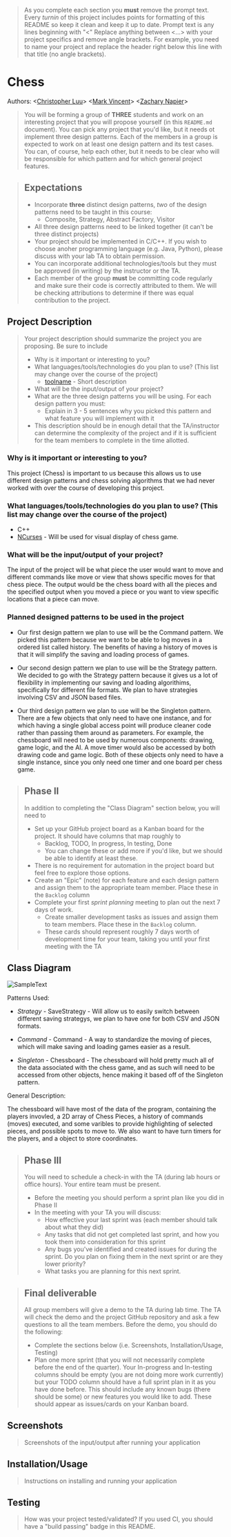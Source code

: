 > As you complete each section you **must** remove the prompt text.
> Every *turnin* of this project includes points for formatting of
> this README so keep it clean and keep it up to date. Prompt text is
> any lines beginning with "\<" Replace anything between \<...\> with
> your project specifics and remove angle brackets. For example, you
> need to name your project and replace the header right below this
> line with that title (no angle brackets).
# Chess
 
Authors: \<[Christopher Luu](https://github.com/christopherluu-dev)\>
\<[Mark Vincent](https://github.com/MarkV2323)\> \<[Zachary
Napier](https://github.cm/Znapi)\>
 
> You will be forming a group of **THREE** students and work on an
> interesting project that you will propose yourself (in this
> `README.md` document). You can pick any project that you'd like, but
> it needs ot implement three design patterns. Each of the members in
> a group is expected to work on at least one design pattern and its
> test cases. You can, of course, help each other, but it needs to be
> clear who will be responsible for which pattern and for which
> general project features.
 
> ## Expectations
> * Incorporate **three** distinct design patterns, *two* of the
>   design patterns need to be taught in this course:
>   * Composite, Strategy, Abstract Factory, Visitor
> * All three design patterns need to be linked together (it can't be
>   three distinct projects)
> * Your project should be implemented in C/C++. If you wish to choose
>   anoher programming language (e.g. Java, Python), please discuss
>   with your lab TA to obtain permission.
> * You can incorporate additional technologies/tools but they must be
>   approved (in writing) by the instructor or the TA.
> * Each member of the group **must** be committing code regularly and
>   make sure their code is correctly attributed to them. We will be
>   checking attributions to determine if there was equal contribution
>   to the project.

## Project Description
> Your project description should summarize the project you are
> proposing. Be sure to include
> * Why is it important or interesting to you?
> * What languages/tools/technologies do you plan to use? (This list
>   may change over the course of the project)
>   * [toolname](link) - Short description
> * What will be the input/output of your project?
> * What are the three design patterns you will be using. For each
>   design pattern you must:
>   * Explain in 3 - 5 sentences why you picked this pattern and what
>     feature you will implement with it
> * This description should be in enough detail that the TA/instructor
>   can determine the complexity of the project and if it is
>   sufficient for the team members to complete in the time allotted.

### Why is it important or interesting to you?

This project (Chess) is important to us because this allows us to use
different design patterns and chess solving algorithms that we had
never worked with over the course of developing this project.

### What languages/tools/technologies do you plan to use? (This list may change over the course of the project)

* C++
* [NCurses](https://tldp.org/HOWTO/NCURSES-Programming-HOWTO/) - Will
  be used for visual display of chess game.

### What will be the input/output of your project?

The input of the project will be what piece the user would want to
move and different commands like move or view that shows specific
moves for that chess piece. The output would be the chess board with
all the pieces and the specified output when you moved a piece or you
want to view specific locations that a piece can move.

### Planned designed patterns to be used in the project

* Our first design pattern we plan to use will be the Command pattern.
  We picked this pattern because we want to be able to log moves in a
  ordered list called history. The benefits of having a history of
  moves is that it will simplify the saving and loading process of
  games.

* Our second design pattern we plan to use will be the Strategy
  pattern. We decided to go with the Strategy pattern because it gives
  us a lot of flexibility in implementing our saving and loading
  algorithims, specifically for different file formats. We plan to
  have strategies involving CSV and JSON based files.

* Our third design pattern we plan to use will be the Singleton
  pattern. There are a few objects that only need to have one
  instance, and for which having a single global access point will
  produce cleaner code rather than passing them around as parameters.
  For example, the chessboard will need to be used by numerous
  components: drawing, game logic, and the AI. A move timer would also
  be accessed by both drawing code and game logic. Both of these
  objects only need to have a single instance, since you only need one
  timer and one board per chess game.

> ## Phase II
> In addition to completing the "Class Diagram" section below, you
> will need to
> * Set up your GitHub project board as a Kanban board for the
>   project. It should have columns that map roughly to
>   * Backlog, TODO, In progress, In testing, Done
>   * You can change these or add more if you'd like, but we should be
>     able to identify at least these.
> * There is no requirement for automation in the project board but
>   feel free to explore those options.
> * Create an "Epic" (note) for each feature and each design pattern
>   and assign them to the appropriate team member. Place these in the
>   `Backlog` column
> * Complete your first *sprint planning* meeting to plan out the next
>   7 days of work.
>   * Create smaller development tasks as issues and assign them to
>     team members. Place these in the `Backlog` column.
>   * These cards should represent roughly 7 days worth of development
>     time for your team, taking you until your first meeting with the
>     TA

## Class Diagram 
 ![SampleText](https://user-images.githubusercontent.com/41304553/99178322-cecf3c00-26c6-11eb-90b4-4e5f233b0e2a.png)

Patterns Used:

* _Strategy_ - SaveStrategy - Will allow us to easily switch between
  different saving strategys, we plan to have one for both CSV and
  JSON formats.

* _Command_ - Command - A way to standardize the moving of pieces,
  which will make saving and loading games easier as a result.

* _Singleton_ - Chessboard - The chessboard will hold pretty much all
  of the data associated with the chess game, and as such will need to
  be accessed from other objects, hence making it based off of the
  Singleton pattern.
 
General Description:

The chessboard will have most of the data of the program, containing
the players invovled, a 2D array of Chess Pieces, a history of
commands (moves) executed, and some varibles to provide highlighting
of selected pieces, and possible spots to move to. We also want to
have turn timers for the players, and a object to store coordinates.

> ## Phase III
> You will need to schedule a check-in with the TA (during lab hours
> or office hours). Your entire team must be present.
> * Before the meeting you should perform a sprint plan like you did
>   in Phase II
> * In the meeting with your TA you will discuss:
>   - How effective your last sprint was (each member should talk
>     about what they did)
>   - Any tasks that did not get completed last sprint, and how you
>     took them into consideration for this sprint
>   - Any bugs you've identified and created issues for during the
>     sprint. Do you plan on fixing them in the next sprint or are
>     they lower priority?
>   - What tasks you are planning for this next sprint.

> ## Final deliverable
> All group members will give a demo to the TA during lab time. The TA
> will check the demo and the project GitHub repository and ask a few
> questions to all the team members. Before the demo, you should do
> the following:
> * Complete the sections below (i.e. Screenshots, Installation/Usage,
>   Testing)
> * Plan one more sprint (that you will not necessarily complete
>   before the end of the quarter). Your In-progress and In-testing
>   columns should be empty (you are not doing more work currently)
>   but your TODO column should have a full sprint plan in it as you
>   have done before. This should include any known bugs (there should
>   be some) or new features you would like to add. These should
>   appear as issues/cards on your Kanban board.

## Screenshots

> Screenshots of the input/output after running your application

## Installation/Usage

> Instructions on installing and running your application

## Testing

> How was your project tested/validated? If you used CI, you should
> have a "build passing" badge in this README.
 
